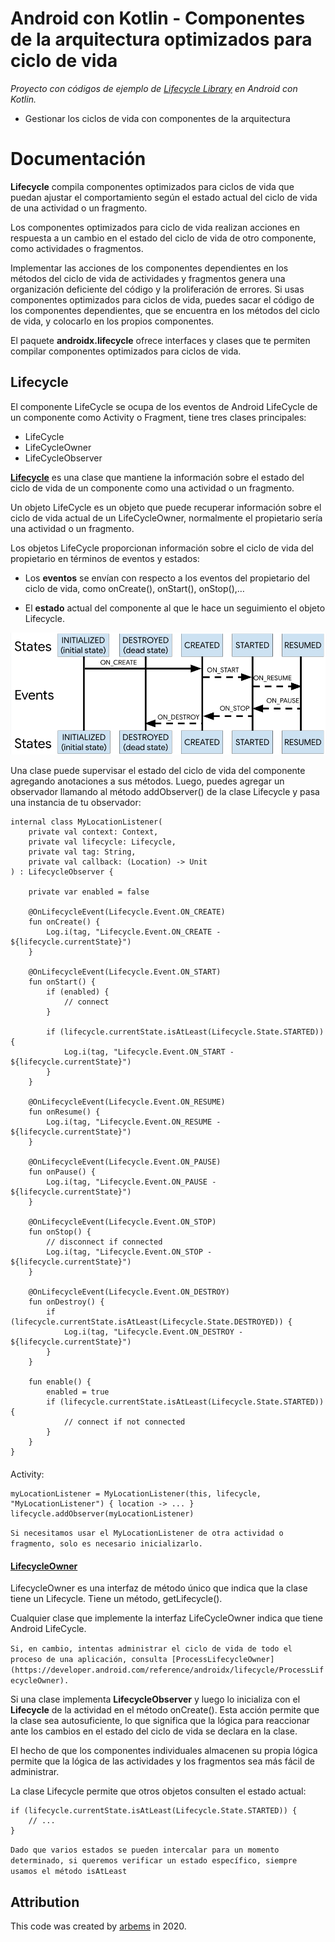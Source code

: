 # Android con Kotlin - Componentes de la arquitectura optimizados para ciclo de vida

*Proyecto con códigos de ejemplo de [Lifecycle Library](https://developer.android.com/topic/libraries/architecture/lifecycle) en Android con Kotlin.*

* Gestionar los ciclos de vida con componentes de la arquitectura

# Documentación

**Lifecycle** compila componentes optimizados para ciclos de vida que puedan ajustar el comportamiento según el estado actual del ciclo de vida de una actividad o un fragmento.

Los componentes optimizados para ciclo de vida realizan acciones en respuesta a un cambio en el estado del ciclo de vida de otro componente, como actividades o fragmentos. 

Implementar las acciones de los componentes dependientes en los métodos del ciclo de vida de actividades y fragmentos genera una organización deficiente del código y la proliferación de errores.
Si usas componentes optimizados para ciclos de vida, puedes sacar el código de los componentes dependientes, que se encuentra en los métodos del ciclo de vida, y colocarlo en los propios componentes.

El paquete **androidx.lifecycle** ofrece interfaces y clases que te permiten compilar componentes optimizados para ciclos de vida.

## Lifecycle

El componente LifeCycle se ocupa de los eventos de Android LifeCycle de un componente como Activity o Fragment, tiene tres clases principales:

* LifeCycle
* LifeCycleOwner
* LifeCycleObserver


[**Lifecycle**](https://developer.android.com/reference/androidx/lifecycle/Lifecycle) es una clase que mantiene la información sobre el estado del ciclo de vida de un componente como una actividad o un fragmento. 

Un objeto LifeCycle es un objeto que puede recuperar información sobre el ciclo de vida actual de un LifeCycleOwner, normalmente el propietario sería una actividad o un fragmento.

Los objetos LifeCycle proporcionan información sobre el ciclo de vida del propietario en términos de eventos y estados:

* Los **eventos** se envían con respecto a los eventos del propietario del ciclo de vida, como onCreate(), onStart(), onStop(),…

* El **estado** actual del componente al que le hace un seguimiento el objeto Lifecycle.

<img src="https://raw.githubusercontent.com/arbems/Android-with-Kotlin-Architecture-Components/master/Componentes%20de%20la%20arquitectura%20optimizados%20para%20ciclo%20de%20vida/0001.png" width="700"></img>

Una clase puede supervisar el estado del ciclo de vida del componente agregando anotaciones a sus métodos. Luego, puedes agregar un observador llamando al método addObserver() de la clase Lifecycle y pasa una instancia de tu observador:

    internal class MyLocationListener(
        private val context: Context,
        private val lifecycle: Lifecycle,
        private val tag: String,
        private val callback: (Location) -> Unit
    ) : LifecycleObserver {
    
        private var enabled = false
    
        @OnLifecycleEvent(Lifecycle.Event.ON_CREATE)
        fun onCreate() {
            Log.i(tag, "Lifecycle.Event.ON_CREATE - ${lifecycle.currentState}")
        }
    
        @OnLifecycleEvent(Lifecycle.Event.ON_START)
        fun onStart() {
            if (enabled) {
                // connect
            }
    
            if (lifecycle.currentState.isAtLeast(Lifecycle.State.STARTED)) {
                Log.i(tag, "Lifecycle.Event.ON_START - ${lifecycle.currentState}")
            }
        }
    
        @OnLifecycleEvent(Lifecycle.Event.ON_RESUME)
        fun onResume() {
            Log.i(tag, "Lifecycle.Event.ON_RESUME - ${lifecycle.currentState}")
        }
    
        @OnLifecycleEvent(Lifecycle.Event.ON_PAUSE)
        fun onPause() {
            Log.i(tag, "Lifecycle.Event.ON_PAUSE - ${lifecycle.currentState}")
        }
    
        @OnLifecycleEvent(Lifecycle.Event.ON_STOP)
        fun onStop() {
            // disconnect if connected
            Log.i(tag, "Lifecycle.Event.ON_STOP - ${lifecycle.currentState}")
        }
    
        @OnLifecycleEvent(Lifecycle.Event.ON_DESTROY)
        fun onDestroy() {
            if (lifecycle.currentState.isAtLeast(Lifecycle.State.DESTROYED)) {
                Log.i(tag, "Lifecycle.Event.ON_DESTROY - ${lifecycle.currentState}")
            }
        }
    
        fun enable() {
            enabled = true
            if (lifecycle.currentState.isAtLeast(Lifecycle.State.STARTED)) {
                // connect if not connected
            }
        }
    }
####
Activity:

    myLocationListener = MyLocationListener(this, lifecycle, "MyLocationListener") { location -> ... }
    lifecycle.addObserver(myLocationListener)
    
`Si necesitamos usar el MyLocationListener de otra actividad o fragmento, solo es necesario inicializarlo.`

#### [LifecycleOwner](https://developer.android.com/reference/androidx/lifecycle/LifecycleOwner)

LifecycleOwner es una interfaz de método único que indica que la clase tiene un Lifecycle. Tiene un método, getLifecycle().

Cualquier clase que implemente la interfaz LifeCycleOwner indica que tiene Android LifeCycle.

`Si, en cambio, intentas administrar el ciclo de vida de todo el proceso de una aplicación, consulta [ProcessLifecycleOwner](https://developer.android.com/reference/androidx/lifecycle/ProcessLifecycleOwner).`

Si una clase implementa **LifecycleObserver** y luego lo inicializa con el **Lifecycle** de la actividad en el método onCreate(). Esta acción permite que la clase sea autosuficiente, lo que significa que la lógica para reaccionar ante los cambios en el estado del ciclo de vida se declara en la clase.

El hecho de que los componentes individuales almacenen su propia lógica permite que la lógica de las actividades y los fragmentos sea más fácil de administrar.

La clase Lifecycle permite que otros objetos consulten el estado actual:

    if (lifecycle.currentState.isAtLeast(Lifecycle.State.STARTED)) {
        // ...
    }
`Dado que varios estados se pueden intercalar para un momento determinado, si queremos verificar un estado específico, siempre usamos el método isAtLeast`

## Attribution

This code was created by [arbems](https://github.com/arbems) in 2020.
